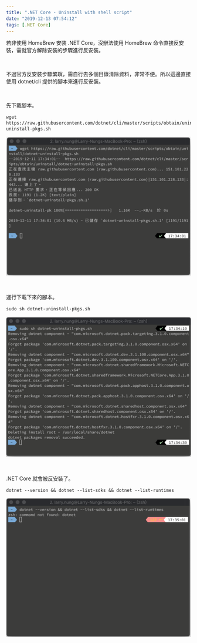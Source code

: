 ```yaml
---
title: ".NET Core - Uninstall with shell script"
date: "2019-12-13 07:54:12"
tags: [.NET Core]
---
```



若非使用 HomeBrew 安裝 .NET Core，沒辦法使用 HomeBrew 命令直接反安裝，需就官方解除安裝的步驟進行反安裝。

<!-- More -->

</br>


不過官方反安裝步驟繁瑣，需自行去多個目錄清除資料，非常不便。所以這邊直接使用 dotnet/cli 提供的腳本來進行反安裝。

</br>


先下載腳本。  

    wget https://raw.githubusercontent.com/dotnet/cli/master/scripts/obtain/uninstall/dotnet-uninstall-pkgs.sh

![1.png](1.png)

</br>


運行下載下來的腳本。  

    sudo sh dotnet-uninstall-pkgs.sh

![2.png](2.png)

</br>


.NET Core 就會被反安裝了。  

    dotnet --version && dotnet --list-sdks && dotnet --list-runtimes

![3.png](3.png)
